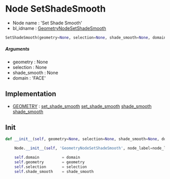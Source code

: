 # Node SetShadeSmooth

- Node name : 'Set Shade Smooth'
- bl_idname : [GeometryNodeSetShadeSmooth](https://docs.blender.org/api/current/bpy.types.GeometryNodeSetShadeSmooth.html)


``` python
SetShadeSmooth(geometry=None, selection=None, shade_smooth=None, domain='FACE', node_label=None, node_color=None)
```
##### Arguments

- geometry : None
- selection : None
- shade_smooth : None
- domain : 'FACE'

## Implementation

- [GEOMETRY](/docs/GeoNodes/socket_GEOMETRY.md) : [set_shade_smooth](/docs/GeoNodes/socket_GEOMETRY.md#set_shade_smooth) [set_shade_smooth](/docs/GeoNodes/socket_GEOMETRY.md#set_shade_smooth) [shade_smooth](/docs/GeoNodes/socket_GEOMETRY.md#shade_smooth) [shade_smooth](/docs/GeoNodes/socket_GEOMETRY.md#shade_smooth)

## Init

``` python
def __init__(self, geometry=None, selection=None, shade_smooth=None, domain='FACE', node_label=None, node_color=None):

    Node.__init__(self, 'GeometryNodeSetShadeSmooth', node_label=node_label, node_color=node_color)

    self.domain          = domain
    self.geometry        = geometry
    self.selection       = selection
    self.shade_smooth    = shade_smooth
```
